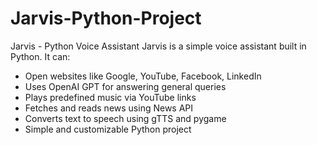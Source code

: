 # Jarvis-Python-Project
Jarvis - Python Voice Assistant
Jarvis is a simple voice assistant built in Python. It can:

* Open websites like Google, YouTube, Facebook, LinkedIn
* Uses OpenAI GPT for answering general queries
* Plays predefined music via YouTube links
* Fetches and reads news using News API
* Converts text to speech using gTTS and pygame
* Simple and customizable Python project
